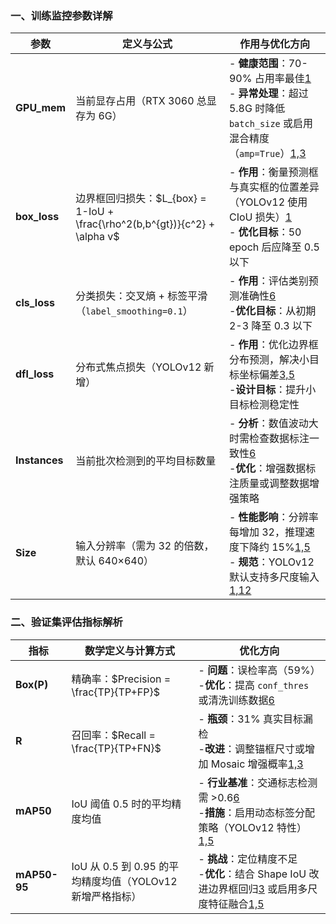 ### 一、训练监控参数详解

| ​**​参数​**​          | ​**​定义与公式​**​                                                                 | ​**​作用与优化方向​**​                                                                                   |
|-------------------|-----------------------------------------------------------------------------|-------------------------------------------------------------------------------------------------|
| ​**​GPU_mem​**​       | 当前显存占用（RTX 3060 总显存为 6G）                                               | - ​**​健康范围​**​：70-90% 占用率最佳[1](@ref)<br>- ​**​异常处理​**​：超过 5.8G 时降低 `batch_size` 或启用混合精度（`amp=True`）[1,3](@ref) |
| ​**​box_loss​**​      | 边界框回归损失：$L_{box} = 1-IoU + \frac{\rho^2(b,b^{gt})}{c^2} + \alpha v$         | - ​**​作用​**​：衡量预测框与真实框的位置差异（YOLOv12 使用 CIoU 损失）[1](@ref)<br>- ​**​优化目标​**​：50 epoch 后应降至 0.5 以下              |
| ​**​cls_loss​**​      | 分类损失：交叉熵 + 标签平滑（`label_smoothing=0.1`）                                    | - ​**​作用​**​：评估类别预测准确性[6](@ref)<br>- ​**​优化目标​**​：从初期 2-3 降至 0.3 以下                                         |
| ​**​dfl_loss​**​      | 分布式焦点损失（YOLOv12 新增）                                                       | - ​**​作用​**​：优化边界框分布预测，解决小目标坐标偏差[3,5](@ref)<br>- ​**​设计目标​**​：提升小目标检测稳定性                               |
| ​**​Instances​**​     | 当前批次检测到的平均目标数量                                                           | - ​**​分析​**​：数值波动大时需检查数据标注一致性[6](@ref)<br>- ​**​优化​**​：增强数据标注质量或调整数据增强策略                             |
| ​**​Size​**​          | 输入分辨率（需为 32 的倍数，默认 640×640）                                             | - ​**​性能影响​**​：分辨率每增加 32，推理速度下降约 15%[1,5](@ref)<br>- ​**​规范​**​：YOLOv12 默认支持多尺度输入[1,12](@ref)               |

### 二、验证集评估指标解析

| ​**​指标​**​          | ​**​数学定义与计算方式​**​                                                         | ​**​优化方向​**​                                                                                     |
|-------------------|-----------------------------------------------------------------------------|---------------------------------------------------------------------------------------------|
| ​**​Box(P)​**​        | 精确率：$Precision = \frac{TP}{TP+FP}$                                         | - ​**​问题​**​：误检率高（59%）<br>- ​**​优化​**​：提高 `conf_thres` 或清洗训练数据[6](@ref)                                           |
| ​**​R​**​             | 召回率：$Recall = \frac{TP}{TP+FN}$                                            | - ​**​瓶颈​**​：31% 真实目标漏检<br>- ​**​改进​**​：调整锚框尺寸或增加 Mosaic 增强概率[1,3](@ref)                                         |
| ​**​mAP50​**​         | IoU 阈值 0.5 时的平均精度均值                                                      | - ​**​行业基准​**​：交通标志检测需 >0.6[6](@ref)<br>- ​**​措施​**​：启用动态标签分配策略（YOLOv12 特性）[1,5](@ref)                              |
| ​**​mAP50-95​**​      | IoU 从 0.5 到 0.95 的平均精度均值（YOLOv12 新增严格指标）                                   | - ​**​挑战​**​：定位精度不足<br>- ​**​优化​**​：结合 Shape IoU 改进边界框回归[3](@ref) 或启用多尺度特征融合[1,5](@ref)                             |